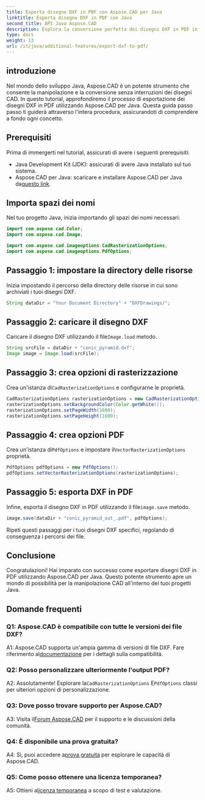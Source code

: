 ```yaml
---
title: Esporta disegno DXF in PDF con Aspose.CAD per Java
linktitle: Esporta disegno DXF in PDF con Java
second_title: API Java Aspose.CAD
description: Esplora la conversione perfetta dei disegni DXF in PDF in Java con Aspose.CAD. Migliora il tuo flusso di lavoro CAD senza sforzo.
type: docs
weight: 13
url: /it/java/additional-features/export-dxf-to-pdf/
---
```

## introduzione

Nel mondo dello sviluppo Java, Aspose.CAD è un potente strumento che consente la manipolazione e la conversione senza interruzioni dei disegni CAD. In questo tutorial, approfondiremo il processo di esportazione dei disegni DXF in PDF utilizzando Aspose.CAD per Java. Questa guida passo passo ti guiderà attraverso l'intera procedura, assicurandoti di comprendere a fondo ogni concetto.

## Prerequisiti

Prima di immergerti nel tutorial, assicurati di avere i seguenti prerequisiti:

- Java Development Kit (JDK): assicurati di avere Java installato sul tuo sistema.
-  Aspose.CAD per Java: scaricare e installare Aspose.CAD per Java da[questo link](https://releases.aspose.com/cad/java/).

## Importa spazi dei nomi

Nel tuo progetto Java, inizia importando gli spazi dei nomi necessari:

```java
import com.aspose.cad.Color;
import com.aspose.cad.Image;

import com.aspose.cad.imageoptions.CadRasterizationOptions;
import com.aspose.cad.imageoptions.PdfOptions;
```

## Passaggio 1: impostare la directory delle risorse

Inizia impostando il percorso della directory delle risorse in cui sono archiviati i tuoi disegni DXF.

```java
String dataDir = "Your Document Directory" + "DXFDrawings/";
```

## Passaggio 2: caricare il disegno DXF

 Caricare il disegno DXF utilizzando il file`Image.load` metodo.

```java
String srcFile = dataDir + "conic_pyramid.dxf";
Image image = Image.load(srcFile);
```

## Passaggio 3: crea opzioni di rasterizzazione

 Crea un'istanza di`CadRasterizationOptions` e configurarne le proprietà.

```java
CadRasterizationOptions rasterizationOptions = new CadRasterizationOptions();
rasterizationOptions.setBackgroundColor(Color.getWhite());
rasterizationOptions.setPageWidth(1600);
rasterizationOptions.setPageHeight(1600);
```

## Passaggio 4: crea opzioni PDF

 Crea un'istanza di`PdfOptions` e impostare il`VectorRasterizationOptions` proprietà.

```java
PdfOptions pdfOptions = new PdfOptions();
pdfOptions.setVectorRasterizationOptions(rasterizationOptions);
```

## Passaggio 5: esporta DXF in PDF

 Infine, esporta il disegno DXF in PDF utilizzando il file`image.save` metodo.

```java
image.save(dataDir + "conic_pyramid_out_.pdf", pdfOptions);
```

Ripeti questi passaggi per i tuoi disegni DXF specifici, regolando di conseguenza i percorsi dei file.

## Conclusione

Congratulazioni! Hai imparato con successo come esportare disegni DXF in PDF utilizzando Aspose.CAD per Java. Questo potente strumento apre un mondo di possibilità per la manipolazione CAD all'interno dei tuoi progetti Java.

## Domande frequenti

### Q1: Aspose.CAD è compatibile con tutte le versioni dei file DXF?

 A1: Aspose.CAD supporta un'ampia gamma di versioni di file DXF. Fare riferimento al[documentazione](https://reference.aspose.com/cad/java/) per i dettagli sulla compatibilità.

### Q2: Posso personalizzare ulteriormente l'output PDF?

 A2: Assolutamente! Esplorare la`CadRasterizationOptions` E`PdfOptions` classi per ulteriori opzioni di personalizzazione.

### Q3: Dove posso trovare supporto per Aspose.CAD?

 A3: Visita il[Forum Aspose.CAD](https://forum.aspose.com/c/cad/19) per il supporto e le discussioni della comunità.

### Q4: È disponibile una prova gratuita?

 A4: Sì, puoi accedere a[prova gratuita](https://releases.aspose.com/) per esplorare le capacità di Aspose.CAD.

### Q5: Come posso ottenere una licenza temporanea?

 A5: Ottieni a[licenza temporanea](https://purchase.aspose.com/temporary-license/) a scopo di test e valutazione.